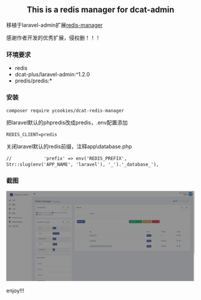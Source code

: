 
## <center>This is a redis manager for dcat-admin</center>

移植于laravel-admin扩展<a href="https://github.com/laravel-admin-extensions/redis-manager" target="_blank">redis-manager</a>

感谢作者开发的优秀扩展，侵权删！！！

### 环境要求
- redis
- dcat-plus/laravel-admin:^1.2.0
- predis/predis:*

### 安装
```shell
composer require ycookies/dcat-redis-manager
```

把laravel默认的phpredis改成predis，.env配置添加
```env
REDIS_CLIENT=predis
```

关闭laravel默认的redis前缀，注释app\database.php
```shell
//            'prefix' => env('REDIS_PREFIX', Str::slug(env('APP_NAME', 'laravel'), '_').'_database_'),
```

### 截图
<img src="https://raw.githubusercontent.com/Juenfy/resources/refs/heads/master/1727601883198.jpg">

enjoy!!!
